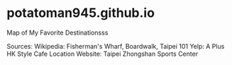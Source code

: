 # potatoman945.github.io

Map of My Favorite Destinationsss

Sources:
Wikipedia: Fisherman's Wharf, Boardwalk, Taipei 101
Yelp: A Plus HK Style Cafe
Location Website: Taipei Zhongshan Sports Center

